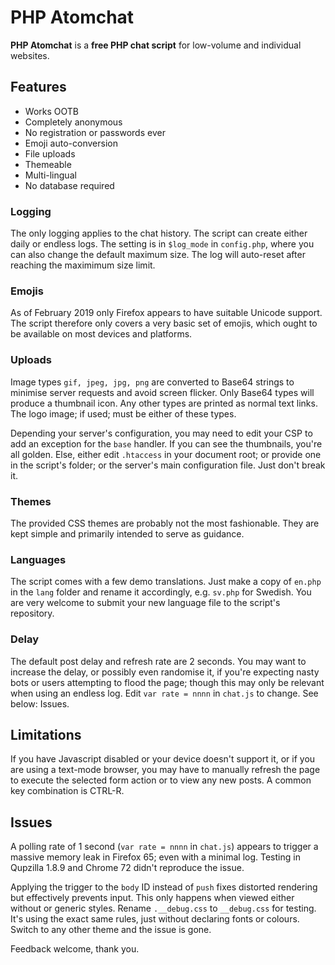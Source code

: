 # PHP Atomchat

**PHP Atomchat** is a **free PHP chat script** for low-volume and individual websites.

## Features
- Works OOTB
- Completely anonymous
- No registration or passwords ever
- Emoji auto-conversion
- File uploads
- Themeable
- Multi-lingual
- No database required

### Logging

The only logging applies to the chat history. The script can create either daily or endless logs. The setting is in `$log_mode` in `config.php`, where you can also change the default maximum size. The log will auto-reset after reaching the maximimum size limit.

### Emojis

As of February 2019 only Firefox appears to have suitable Unicode support. The script therefore only covers a very basic set of emojis, which ought to be available on most devices and platforms.

### Uploads

Image types `gif, jpeg, jpg, png` are converted to Base64 strings to minimise server requests and avoid screen flicker. Only Base64 types will produce a thumbnail icon. Any other types are printed as normal text links. The logo image; if used; must be either of these types.

Depending your server's configuration, you may need to edit your CSP to add an exception for the `base` handler. If you can see the thumbnails, you're all golden. Else, either edit `.htaccess` in your document root; or provide one in the script's folder; or the server's main configuration file. Just don't break it.

### Themes

The provided CSS themes are probably not the most fashionable. They are kept simple and primarily intended to serve as guidance.

### Languages

The script comes with a few demo translations. Just make a copy of `en.php` in the `lang` folder and rename it accordingly, e.g. `sv.php` for Swedish. You are very welcome to submit your new language file to the script's repository.

### Delay

The default post delay and refresh rate are 2 seconds. You may want to increase the delay, or possibly even randomise it, if you're expecting nasty bots or users attempting to flood the page; though this may only be relevant when using an endless log. Edit `var rate = nnnn` in `chat.js` to change. See below: Issues.

## Limitations

If you have Javascript disabled or your device doesn't support it, or if you are using a text-mode browser, you may have to manually refresh the page to execute the selected form action or to view any new posts. A common key combination is CTRL-R. 

## Issues

A polling rate of 1 second (`var rate = nnnn` in `chat.js`) appears to trigger a massive memory leak in Firefox 65; even with a minimal log. Testing in Qupzilla 1.8.9 and Chrome 72 didn't reproduce the issue.

Applying the trigger to the `body` ID instead of `push` fixes distorted rendering but effectively prevents input. This only happens when viewed either without or generic styles. Rename `.__debug.css` to `__debug.css` for testing. It's using the exact same rules, just without declaring fonts or colours. Switch to any other theme and the issue is gone.

Feedback welcome, thank you.

